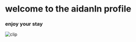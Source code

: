 <h1>welcome to the aidanln profile</h1>

### enjoy your stay

<img alt="clip" src="clip.gif"></img>
